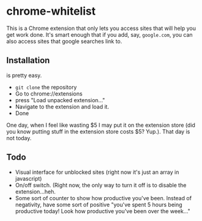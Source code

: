 # chrome-whitelist
This is a Chrome extension that only lets you access sites that will help you get work done. It's smart enough that if you add, say, `google.com`, you can also access sites that google searches link to.

## Installation

is pretty easy. 

* `git clone` the repository
* Go to chrome://extensions
* press "Load unpacked extension..."
* Navigate to the extension and load it. 
* Done

One day, when I feel like wasting $5 I may put it on the extension store (did you know putting stuff in the extension store costs $5? Yup.). That day is not today.

## Todo

* Visual interface for unblocked sites (right now it's just an array in javascript)
* On/off switch. (Right now, the only way to turn it off is to disable the extension...heh.
* Some sort of counter to show how productive you've been. Instead of negativity, have some sort of positive "you've spent 5 hours being productive today! Look how productive you've been over the week..."
